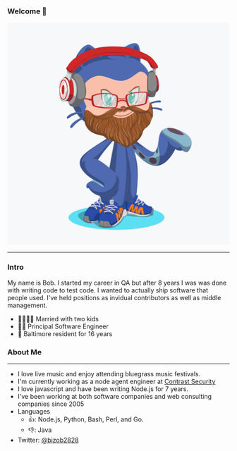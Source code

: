 ### Welcome 👋
![Octocat Profile Pic](https://github.com/bizob2828/bizob2828/blob/master/bob-octocat.png)

---------------
### Intro
My name is Bob. I started my career in QA but after 8 years I was was done with writing code to test code. I wanted to actually ship software that people used. I've held positions as invidual contributors as well as middle management.

 - 👨‍👩‍👧‍👦 Married with two kids
 - 👨‍💻 Principal Software Engineer
 - 🦀 Baltimore resident for 16 years


### About Me
------------
 - I love live music and enjoy attending bluegrass music festivals.
 - I'm currently working as a node agent engineer at [Contrast Security](https://www.contrastsecurity.com)
 - I love javascript and have been writing Node.js for 7 years.
 - I've been working at both software companies and web consulting companies since 2005
 - Languages
    - 👍: Node.js, Python, Bash, Perl, and Go.
    - 👎: Java
 - Twitter: [@bizob2828](https://www.twitter.com/bizob2828)



